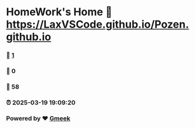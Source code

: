 # HomeWork's Home :link: https://LaxVSCode.github.io/Pozen.github.io 
### :page_facing_up: [1](https://LaxVSCode.github.io/Pozen.github.io/tag.html) 
### :speech_balloon: 0 
### :hibiscus: 58 
### :alarm_clock: 2025-03-19 19:09:20 
### Powered by :heart: [Gmeek](https://github.com/Meekdai/Gmeek)
